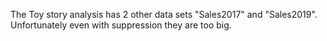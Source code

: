 The Toy story analysis has 2 other data sets "Sales2017" and "Sales2019". Unfortunately even with suppression they are too big. 
